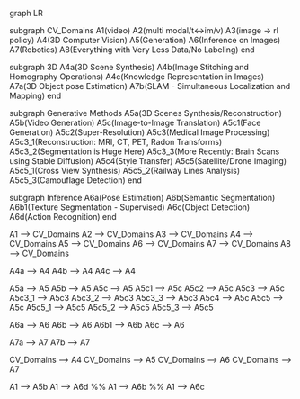 graph LR

subgraph CV_Domains
    A1(video)
    A2(multi modal/t<->im/v)
    A3(image -> rl policy)
    A4(3D Computer Vision)
    A5(Generation)
    A6(Inference on Images)
    A7(Robotics)
    A8(Everything with Very Less Data/No Labeling)
end

subgraph 3D
    A4a(3D Scene Synthesis)
    A4b(Image Stitching and Homography Operations)
    A4c(Knowledge Representation in Images)
    A7a(3D Object pose Estimation)
    A7b(SLAM - Simultaneous Localization and Mapping)
end

subgraph Generative Methods
    A5a(3D Scenes Synthesis/Reconstruction)
    A5b(Video Generation)
    A5c(Image-to-Image Translation)
    A5c1(Face Generation)
    A5c2(Super-Resolution)
    A5c3(Medical Image Processing)
    A5c3_1(Reconstruction: MRI, CT, PET, Radon Transforms)
    A5c3_2(Segmentation is Huge Here)
    A5c3_3(More Recently: Brain Scans using Stable Diffusion)
    A5c4(Style Transfer)
    A5c5(Satellite/Drone Imaging)
    A5c5_1(Cross View Synthesis)
    A5c5_2(Railway Lines Analysis)
    A5c5_3(Camouflage Detection)
end

subgraph Inference
    A6a(Pose Estimation)
    A6b(Semantic Segmentation)
    A6b1(Texture Segmentation - Supervised)
    A6c(Object Detection)
    A6d(Action Recognition)
end

A1 --> CV_Domains
A2 --> CV_Domains
A3 --> CV_Domains
A4 --> CV_Domains
A5 --> CV_Domains
A6 --> CV_Domains
A7 --> CV_Domains
A8 --> CV_Domains

A4a --> A4
A4b --> A4
A4c --> A4

A5a --> A5
A5b --> A5
A5c --> A5
A5c1 --> A5c
A5c2 --> A5c
A5c3 --> A5c
A5c3_1 --> A5c3
A5c3_2 --> A5c3
A5c3_3 --> A5c3
A5c4 --> A5c
A5c5 --> A5c
A5c5_1 --> A5c5
A5c5_2 --> A5c5
A5c5_3 --> A5c5

A6a --> A6
A6b --> A6
A6b1 --> A6b
A6c --> A6

A7a --> A7
A7b --> A7

CV_Domains --> A4
CV_Domains --> A5
CV_Domains --> A6
CV_Domains --> A7

A1 --> A5b
A1 --> A6d
%% A1 --> A6b
%% A1 --> A6c